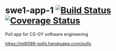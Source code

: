 # swe1-app-1 [![Build Status](https://travis-ci.com/leelightman/swe1-app-1.svg?branch=main)](https://travis-ci.org/leelightman/swe1-app) [![Coverage Status](https://coveralls.io/repos/github/leelightman/swe1-app/badge.svg?branch=main)](https://coveralls.io/github/leelightman/swe1-app-1?branch=main)
Poll app for CS-GY software engineering

https://ml6589-polls.herokuapp.com/polls
